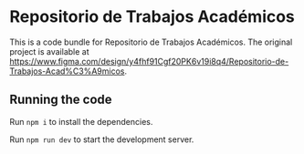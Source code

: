 
  # Repositorio de Trabajos Académicos

  This is a code bundle for Repositorio de Trabajos Académicos. The original project is available at https://www.figma.com/design/y4fhf91Cgf20PK6v19i8q4/Repositorio-de-Trabajos-Acad%C3%A9micos.

  ## Running the code

  Run `npm i` to install the dependencies.

  Run `npm run dev` to start the development server.
  
